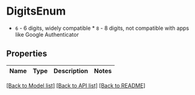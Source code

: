 # DigitsEnum

* `6` - 6 digits, widely compatible * `8` - 8 digits, not compatible with apps like Google Authenticator

## Properties
Name | Type | Description | Notes
------------ | ------------- | ------------- | -------------

[[Back to Model list]](../README.md#documentation-for-models) [[Back to API list]](../README.md#documentation-for-api-endpoints) [[Back to README]](../README.md)



